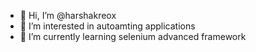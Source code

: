 - 👋 Hi, I’m @harshakreox
- 👀 I’m interested in autoamting applications
- 🌱 I’m currently learning selenium advanced framework
<!---
harshakreox/harshakreox is a ✨ special ✨ repository because its `README.md` (this file) appears on your GitHub profile.
You can click the Preview link to take a look at your changes.
--->
